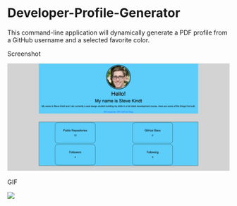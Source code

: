 # Developer-Profile-Generator
This command-line application will dynamically generate a PDF profile from a GitHub username and a selected favorite color.

Screenshot

![alt text](https://github.com/stevekindt/Developer-Profile-Generator/blob/master/Screen%20Shot%20of%20Generated%20Profile%20.png)

GIF

![](Generated-Profile.gif)
